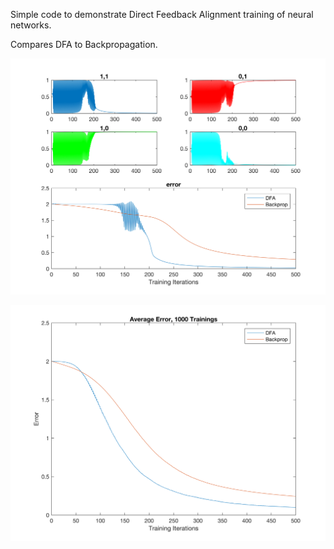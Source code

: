 Simple code to demonstrate Direct Feedback Alignment training of neural networks.

Compares DFA to Backpropagation.

![Alt text](/figs/DirectFeedbackAlignement_xor.png?raw=true "Sample Training")

![Alt text](/figs/DirectFeedbackAlignement_xor_1000.png?raw=true "Average Convergence")
